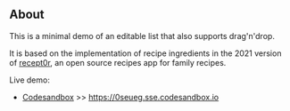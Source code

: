 ## About

This is a minimal demo of an editable list that also supports drag'n'drop.

It is based on the implementation of recipe ingredients in the 2021 version of [recept0r](https://github.com/ttntm/recept0r/), an open source recipes app for family recipes.

Live demo:
- [Codesandbox](https://codesandbox.io/s/github/ttntm/vue-dnd-demo) >> https://0seueg.sse.codesandbox.io
